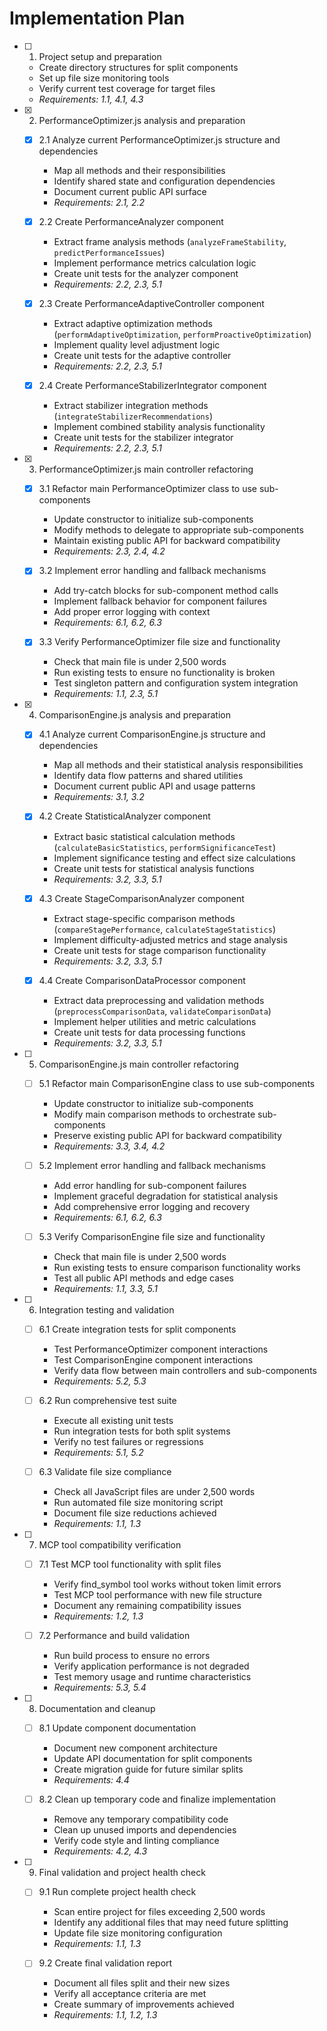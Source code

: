 # Implementation Plan

- [ ] 1. Project setup and preparation
  - Create directory structures for split components
  - Set up file size monitoring tools
  - Verify current test coverage for target files
  - _Requirements: 1.1, 4.1, 4.3_

- [x] 2. PerformanceOptimizer.js analysis and preparation
  - [x] 2.1 Analyze current PerformanceOptimizer.js structure and dependencies
    - Map all methods and their responsibilities
    - Identify shared state and configuration dependencies
    - Document current public API surface
    - _Requirements: 2.1, 2.2_

  - [x] 2.2 Create PerformanceAnalyzer component
    - Extract frame analysis methods (`analyzeFrameStability`, `predictPerformanceIssues`)
    - Implement performance metrics calculation logic
    - Create unit tests for the analyzer component
    - _Requirements: 2.2, 2.3, 5.1_

  - [x] 2.3 Create PerformanceAdaptiveController component
    - Extract adaptive optimization methods (`performAdaptiveOptimization`, `performProactiveOptimization`)
    - Implement quality level adjustment logic
    - Create unit tests for the adaptive controller
    - _Requirements: 2.2, 2.3, 5.1_

  - [x] 2.4 Create PerformanceStabilizerIntegrator component
    - Extract stabilizer integration methods (`integrateStabilizerRecommendations`)
    - Implement combined stability analysis functionality
    - Create unit tests for the stabilizer integrator
    - _Requirements: 2.2, 2.3, 5.1_

- [x] 3. PerformanceOptimizer.js main controller refactoring
  - [x] 3.1 Refactor main PerformanceOptimizer class to use sub-components
    - Update constructor to initialize sub-components
    - Modify methods to delegate to appropriate sub-components
    - Maintain existing public API for backward compatibility
    - _Requirements: 2.3, 2.4, 4.2_

  - [x] 3.2 Implement error handling and fallback mechanisms
    - Add try-catch blocks for sub-component method calls
    - Implement fallback behavior for component failures
    - Add proper error logging with context
    - _Requirements: 6.1, 6.2, 6.3_

  - [x] 3.3 Verify PerformanceOptimizer file size and functionality
    - Check that main file is under 2,500 words
    - Run existing tests to ensure no functionality is broken
    - Test singleton pattern and configuration system integration
    - _Requirements: 1.1, 2.3, 5.1_

- [x] 4. ComparisonEngine.js analysis and preparation
  - [x] 4.1 Analyze current ComparisonEngine.js structure and dependencies
    - Map all methods and their statistical analysis responsibilities
    - Identify data flow patterns and shared utilities
    - Document current public API and usage patterns
    - _Requirements: 3.1, 3.2_

  - [x] 4.2 Create StatisticalAnalyzer component
    - Extract basic statistical calculation methods (`calculateBasicStatistics`, `performSignificanceTest`)
    - Implement significance testing and effect size calculations
    - Create unit tests for statistical analysis functions
    - _Requirements: 3.2, 3.3, 5.1_

  - [x] 4.3 Create StageComparisonAnalyzer component
    - Extract stage-specific comparison methods (`compareStagePerformance`, `calculateStageStatistics`)
    - Implement difficulty-adjusted metrics and stage analysis
    - Create unit tests for stage comparison functionality
    - _Requirements: 3.2, 3.3, 5.1_

  - [x] 4.4 Create ComparisonDataProcessor component
    - Extract data preprocessing and validation methods (`preprocessComparisonData`, `validateComparisonData`)
    - Implement helper utilities and metric calculations
    - Create unit tests for data processing functions
    - _Requirements: 3.2, 3.3, 5.1_

- [ ] 5. ComparisonEngine.js main controller refactoring
  - [ ] 5.1 Refactor main ComparisonEngine class to use sub-components
    - Update constructor to initialize sub-components
    - Modify main comparison methods to orchestrate sub-components
    - Preserve existing public API for backward compatibility
    - _Requirements: 3.3, 3.4, 4.2_

  - [ ] 5.2 Implement error handling and fallback mechanisms
    - Add error handling for sub-component failures
    - Implement graceful degradation for statistical analysis
    - Add comprehensive error logging and recovery
    - _Requirements: 6.1, 6.2, 6.3_

  - [ ] 5.3 Verify ComparisonEngine file size and functionality
    - Check that main file is under 2,500 words
    - Run existing tests to ensure comparison functionality works
    - Test all public API methods and edge cases
    - _Requirements: 1.1, 3.3, 5.1_

- [ ] 6. Integration testing and validation
  - [ ] 6.1 Create integration tests for split components
    - Test PerformanceOptimizer component interactions
    - Test ComparisonEngine component interactions
    - Verify data flow between main controllers and sub-components
    - _Requirements: 5.2, 5.3_

  - [ ] 6.2 Run comprehensive test suite
    - Execute all existing unit tests
    - Run integration tests for both split systems
    - Verify no test failures or regressions
    - _Requirements: 5.1, 5.2_

  - [ ] 6.3 Validate file size compliance
    - Check all JavaScript files are under 2,500 words
    - Run automated file size monitoring script
    - Document file size reductions achieved
    - _Requirements: 1.1, 1.3_

- [ ] 7. MCP tool compatibility verification
  - [ ] 7.1 Test MCP tool functionality with split files
    - Verify find_symbol tool works without token limit errors
    - Test MCP tool performance with new file structure
    - Document any remaining compatibility issues
    - _Requirements: 1.2, 1.3_

  - [ ] 7.2 Performance and build validation
    - Run build process to ensure no errors
    - Verify application performance is not degraded
    - Test memory usage and runtime characteristics
    - _Requirements: 5.3, 5.4_

- [ ] 8. Documentation and cleanup
  - [ ] 8.1 Update component documentation
    - Document new component architecture
    - Update API documentation for split components
    - Create migration guide for future similar splits
    - _Requirements: 4.4_

  - [ ] 8.2 Clean up temporary code and finalize implementation
    - Remove any temporary compatibility code
    - Clean up unused imports and dependencies
    - Verify code style and linting compliance
    - _Requirements: 4.2, 4.3_

- [ ] 9. Final validation and project health check
  - [ ] 9.1 Run complete project health check
    - Scan entire project for files exceeding 2,500 words
    - Identify any additional files that may need future splitting
    - Update file size monitoring configuration
    - _Requirements: 1.1, 1.3_

  - [ ] 9.2 Create final validation report
    - Document all files split and their new sizes
    - Verify all acceptance criteria are met
    - Create summary of improvements achieved
    - _Requirements: 1.1, 1.2, 1.3_